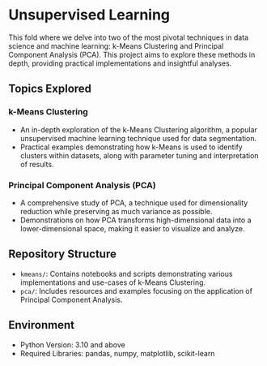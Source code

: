 # Unsupervised Learning

This fold where we delve into two of the most pivotal techniques in data science and machine learning: k-Means Clustering and Principal Component Analysis (PCA). This project aims to explore these methods in depth, providing practical implementations and insightful analyses.

## Topics Explored

### k-Means Clustering
- An in-depth exploration of the k-Means Clustering algorithm, a popular unsupervised machine learning technique used for data segmentation. 
- Practical examples demonstrating how k-Means is used to identify clusters within datasets, along with parameter tuning and interpretation of results.

### Principal Component Analysis (PCA)
- A comprehensive study of PCA, a technique used for dimensionality reduction while preserving as much variance as possible.
- Demonstrations on how PCA transforms high-dimensional data into a lower-dimensional space, making it easier to visualize and analyze.

## Repository Structure

- `kmeans/`: Contains notebooks and scripts demonstrating various implementations and use-cases of k-Means Clustering.
- `pca/`: Includes resources and examples focusing on the application of Principal Component Analysis.

## Environment

- Python Version: 3.10 and above
- Required Libraries: pandas, numpy, matplotlib, scikit-learn



